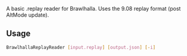 A basic .replay reader for Brawlhalla.
Uses the 9.08 replay format (post AltMode update).

## Usage
```sh
BrawlhallaReplayReader [input.replay] [output.json] [-i]
```

